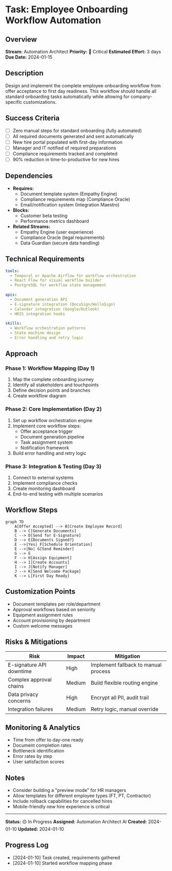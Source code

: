 # Task: Employee Onboarding Workflow Automation

## Overview
**Stream:** Automation Architect
**Priority:** 🔴 Critical
**Estimated Effort:** 3 days
**Due Date:** 2024-01-15

## Description
Design and implement the complete employee onboarding workflow from offer acceptance to first day readiness. This workflow should handle all standard onboarding tasks automatically while allowing for company-specific customizations.

## Success Criteria
- [ ] Zero manual steps for standard onboarding (fully automated)
- [ ] All required documents generated and sent automatically
- [ ] New hire portal populated with first-day information
- [ ] Manager and IT notified of required preparations
- [ ] Compliance requirements tracked and completed
- [ ] 90% reduction in time-to-productive for new hires

## Dependencies
- **Requires:** 
  - Document template system (Empathy Engine)
  - Compliance requirements map (Compliance Oracle)
  - Email/notification system (Integration Maestro)
- **Blocks:** 
  - Customer beta testing
  - Performance metrics dashboard
- **Related Streams:** 
  - Empathy Engine (user experience)
  - Compliance Oracle (legal requirements)
  - Data Guardian (secure data handling)

## Technical Requirements
```yaml
tools:
  - Temporal or Apache Airflow for workflow orchestration
  - React Flow for visual workflow builder
  - PostgreSQL for workflow state management
  
apis:
  - Document generation API
  - E-signature integration (DocuSign/HelloSign)
  - Calendar integration (Google/Outlook)
  - HRIS integration hooks
  
skills:
  - Workflow orchestration patterns
  - State machine design
  - Error handling and retry logic
```

## Approach

### Phase 1: Workflow Mapping (Day 1)
1. Map the complete onboarding journey
2. Identify all stakeholders and touchpoints
3. Define decision points and branches
4. Create workflow diagram

### Phase 2: Core Implementation (Day 2)
1. Set up workflow orchestration engine
2. Implement core workflow steps:
   - Offer acceptance trigger
   - Document generation pipeline
   - Task assignment system
   - Notification framework
3. Build error handling and retry logic

### Phase 3: Integration & Testing (Day 3)
1. Connect to external systems
2. Implement compliance checks
3. Create monitoring dashboard
4. End-to-end testing with multiple scenarios

## Workflow Steps

```mermaid
graph TD
    A[Offer Accepted] --> B[Create Employee Record]
    B --> C[Generate Documents]
    C --> D[Send for E-Signature]
    D --> E{Documents Signed?}
    E -->|Yes| F[Schedule Orientation]
    E -->|No| G[Send Reminder]
    G --> E
    F --> H[Assign Equipment]
    H --> I[Create Accounts]
    I --> J[Notify Manager]
    J --> K[Send Welcome Package]
    K --> L[First Day Ready]
```

## Customization Points
- Document templates per role/department
- Approval workflows based on seniority
- Equipment assignment rules
- Account provisioning by department
- Custom welcome messages

## Risks & Mitigations
| Risk | Impact | Mitigation |
|------|--------|------------|
| E-signature API downtime | High | Implement fallback to manual process |
| Complex approval chains | Medium | Build flexible routing engine |
| Data privacy concerns | High | Encrypt all PII, audit trail |
| Integration failures | Medium | Retry logic, manual override |

## Monitoring & Analytics
- Time from offer to day-one ready
- Document completion rates
- Bottleneck identification
- Error rates by step
- User satisfaction scores

## Notes
- Consider building a "preview mode" for HR managers
- Allow templates for different employee types (FT, PT, Contractor)
- Include rollback capabilities for cancelled hires
- Mobile-friendly new hire experience is critical

---
**Status:** 🟡 In Progress
**Assigned:** Automation Architect AI
**Created:** 2024-01-10
**Updated:** 2024-01-10

## Progress Log
- [2024-01-10] Task created, requirements gathered
- [2024-01-10] Started workflow mapping phase 